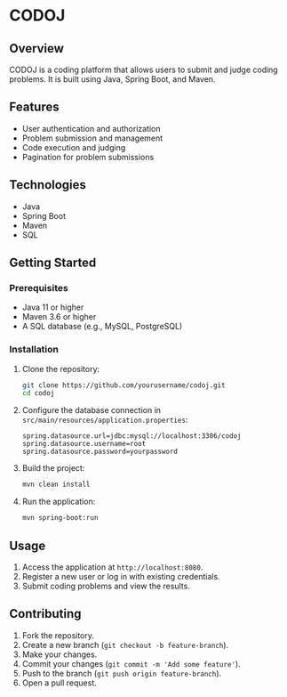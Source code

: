 # CODOJ

## Overview

CODOJ is a coding platform that allows users to submit and judge coding problems. It is built using Java, Spring Boot, and Maven.

## Features

- User authentication and authorization
- Problem submission and management
- Code execution and judging
- Pagination for problem submissions

## Technologies

- Java
- Spring Boot
- Maven
- SQL

## Getting Started

### Prerequisites

- Java 11 or higher
- Maven 3.6 or higher
- A SQL database (e.g., MySQL, PostgreSQL)

### Installation

1. Clone the repository:
    ```sh
    git clone https://github.com/yourusername/codoj.git
    cd codoj
    ```

2. Configure the database connection in `src/main/resources/application.properties`:
    ```properties
    spring.datasource.url=jdbc:mysql://localhost:3306/codoj
    spring.datasource.username=root
    spring.datasource.password=yourpassword
    ```

3. Build the project:
    ```sh
    mvn clean install
    ```

4. Run the application:
    ```sh
    mvn spring-boot:run
    ```

## Usage

1. Access the application at `http://localhost:8080`.
2. Register a new user or log in with existing credentials.
3. Submit coding problems and view the results.

## Contributing

1. Fork the repository.
2. Create a new branch (`git checkout -b feature-branch`).
3. Make your changes.
4. Commit your changes (`git commit -m 'Add some feature'`).
5. Push to the branch (`git push origin feature-branch`).
6. Open a pull request.
